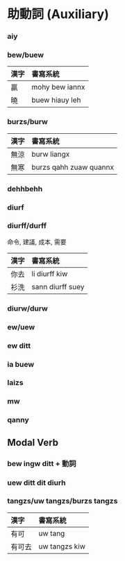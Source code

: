 # 助動詞 (Auxiliary)

### aiy

### bew/buew

| 漢字 | 書寫系統 |
| :--- | :--- |
| 贏 | mohy bew iannx |
| 曉 | buew hiauy leh |

### burzs/burw

| 漢字 | 書寫系統 |
| :--- | :--- |
| 無涼 | burw liangx |
| 無寒 | burzs qahh zuaw quannx |

### dehhbehh

### diurf

### diurff/durff

命令, 建議, 成本, 需要

| 漢字 | 書寫系統 |
| :--- | :--- |
| 你去 | li diurff kiw |
| 衫洗 | sann diurff suey |

### diurw/durw

### ew/uew

### ew ditt

### ia buew

### laizs

### mw

### qanny

## Modal Verb

### bew ingw ditt + 動詞

### uew ditt dit diurh

### tangzs/uw tangzs/burzs tangzs

| 漢字 | 書寫系統 |
| :--- | :--- |
| 有可 | uw tang |
| 有可去 | uw tangzs kiw |
